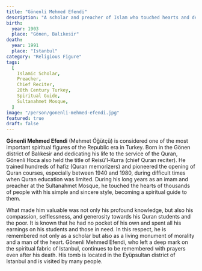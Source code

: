 ```yaml
---
title: "Gönenli Mehmed Efendi"
description: "A scholar and preacher of Islam who touched hearts and devoted his life to the Quran and knowledge."
birth:
  year: 1903
  place: "Gönen, Balıkesir"
death:
  year: 1991
  place: "Istanbul"
category: "Religious Figure"
tags:
  [
    Islamic Scholar,
    Preacher,
    Chief Reciter,
    20th Century Turkey,
    Spiritual Guide,
    Sultanahmet Mosque,
  ]
image: "/person/gonenli-mehmed-efendi.jpg"
featured: true
draft: false
---
```


**Gönenli Mehmed Efendi** (Mehmet Öğütçü) is considered one of the most important spiritual figures of the Republic era in Turkey. Born in the Gönen district of Balıkesir and dedicating his life to the service of the Quran, Gönenli Hoca also held the title of Reisü'l-Kurra (chief Quran reciter). He trained hundreds of hafiz (Quran memorizers) and pioneered the opening of Quran courses, especially between 1940 and 1980, during difficult times when Quran education was limited. During his long years as an imam and preacher at the Sultanahmet Mosque, he touched the hearts of thousands of people with his simple and sincere style, becoming a spiritual guide to them.

What made him valuable was not only his profound knowledge, but also his compassion, selflessness, and generosity towards his Quran students and the poor. It is known that he had no pocket of his own and spent all his earnings on his students and those in need. In this respect, he is remembered not only as a scholar but also as a living monument of morality and a man of the heart. Gönenli Mehmed Efendi, who left a deep mark on the spiritual fabric of Istanbul, continues to be remembered with prayers even after his death. His tomb is located in the Eyüpsultan district of Istanbul and is visited by many people.
